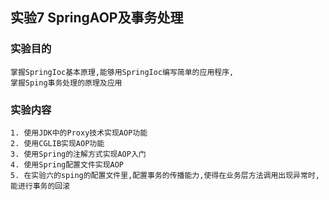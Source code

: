 ## 实验7 SpringAOP及事务处理



### 实验目的

	掌握SpringIoc基本原理,能够用SpringIoc编写简单的应用程序,
	掌握Sping事务处理的原理及应用
### 实验内容

	1. 使用JDK中的Proxy技术实现AOP功能
	2. 使用CGLIB实现AOP功能
	3. 使用Spring的注解方式实现AOP入门
	4. 使用Spring配置文件实现AOP
	5. 在实验六的sping的配置文件里,配置事务的传播能力,使得在业务层方法调用出现异常时,能进行事务的回滚